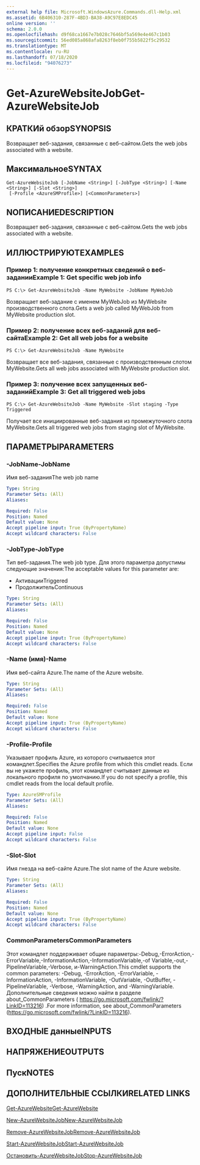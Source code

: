 ```yaml
---
external help file: Microsoft.WindowsAzure.Commands.dll-Help.xml
ms.assetid: 6B406310-287F-4BD3-BA38-A9C97E8EDC45
online version: ''
schema: 2.0.0
ms.openlocfilehash: d9f68ca1667e7b028c7646bf5a569e4e467c1b03
ms.sourcegitcommit: 56ed085a868afa8263f8eb0f755b5822f5c29532
ms.translationtype: MT
ms.contentlocale: ru-RU
ms.lasthandoff: 07/18/2020
ms.locfileid: "94076273"
---
```

# <span data-ttu-id="51916-101">Get-AzureWebsiteJob</span><span class="sxs-lookup"><span data-stu-id="51916-101">Get-AzureWebsiteJob</span></span>

## <span data-ttu-id="51916-102">КРАТКИй обзор</span><span class="sxs-lookup"><span data-stu-id="51916-102">SYNOPSIS</span></span>
<span data-ttu-id="51916-103">Возвращает веб-задания, связанные с веб-сайтом.</span><span class="sxs-lookup"><span data-stu-id="51916-103">Gets the web jobs associated with a website.</span></span>

## <span data-ttu-id="51916-104">Максимальное</span><span class="sxs-lookup"><span data-stu-id="51916-104">SYNTAX</span></span>

```
Get-AzureWebsiteJob [-JobName <String>] [-JobType <String>] [-Name <String>] [-Slot <String>]
 [-Profile <AzureSMProfile>] [<CommonParameters>]
```

## <span data-ttu-id="51916-105">NОПИСАНИЕ</span><span class="sxs-lookup"><span data-stu-id="51916-105">DESCRIPTION</span></span>
<span data-ttu-id="51916-106">Возвращает веб-задания, связанные с веб-сайтом.</span><span class="sxs-lookup"><span data-stu-id="51916-106">Gets the web jobs associated with a website.</span></span>

## <span data-ttu-id="51916-107">ИЛЛЮСТРИРУЮТ</span><span class="sxs-lookup"><span data-stu-id="51916-107">EXAMPLES</span></span>

### <span data-ttu-id="51916-108">Пример 1: получение конкретных сведений о веб-задании</span><span class="sxs-lookup"><span data-stu-id="51916-108">Example 1: Get specific web job info</span></span>
```
PS C:\> Get-AzureWebsiteJob -Name MyWebsite -JobName MyWebJob
```

<span data-ttu-id="51916-109">Возвращает веб-задание с именем MyWebJob из MyWebsite производственного слота.</span><span class="sxs-lookup"><span data-stu-id="51916-109">Gets a web job called MyWebJob from MyWebsite production slot.</span></span>

### <span data-ttu-id="51916-110">Пример 2: получение всех веб-заданий для веб-сайта</span><span class="sxs-lookup"><span data-stu-id="51916-110">Example 2: Get all web jobs for a website</span></span>
```
PS C:\> Get-AzureWebsiteJob -Name MyWebsite
```

<span data-ttu-id="51916-111">Возвращает все веб-задания, связанные с производственным слотом MyWebsite.</span><span class="sxs-lookup"><span data-stu-id="51916-111">Gets all web jobs associated with MyWebsite production slot.</span></span>

### <span data-ttu-id="51916-112">Пример 3: получение всех запущенных веб-заданий</span><span class="sxs-lookup"><span data-stu-id="51916-112">Example 3: Get all triggered web jobs</span></span>
```
PS C:\> Get-AzureWebsiteJob -Name MyWebsite -Slot staging -Type Triggered
```

<span data-ttu-id="51916-113">Получает все инициированные веб-задания из промежуточного слота MyWebsite.</span><span class="sxs-lookup"><span data-stu-id="51916-113">Gets all triggered web jobs from staging slot of MyWebsite.</span></span>

## <span data-ttu-id="51916-114">ПАРАМЕТРЫ</span><span class="sxs-lookup"><span data-stu-id="51916-114">PARAMETERS</span></span>

### <span data-ttu-id="51916-115">-JobName</span><span class="sxs-lookup"><span data-stu-id="51916-115">-JobName</span></span>
<span data-ttu-id="51916-116">Имя веб-задания</span><span class="sxs-lookup"><span data-stu-id="51916-116">The web job name</span></span>

```yaml
Type: String
Parameter Sets: (All)
Aliases: 

Required: False
Position: Named
Default value: None
Accept pipeline input: True (ByPropertyName)
Accept wildcard characters: False
```

### <span data-ttu-id="51916-117">-JobType</span><span class="sxs-lookup"><span data-stu-id="51916-117">-JobType</span></span>
<span data-ttu-id="51916-118">Тип веб-задания.</span><span class="sxs-lookup"><span data-stu-id="51916-118">The web job type.</span></span>
<span data-ttu-id="51916-119">Для этого параметра допустимы следующие значения:</span><span class="sxs-lookup"><span data-stu-id="51916-119">The acceptable values for this parameter are:</span></span>

- <span data-ttu-id="51916-120">Активации</span><span class="sxs-lookup"><span data-stu-id="51916-120">Triggered</span></span>
- <span data-ttu-id="51916-121">Продолжитель</span><span class="sxs-lookup"><span data-stu-id="51916-121">Continuous</span></span>

```yaml
Type: String
Parameter Sets: (All)
Aliases: 

Required: False
Position: Named
Default value: None
Accept pipeline input: True (ByPropertyName)
Accept wildcard characters: False
```

### <span data-ttu-id="51916-122">-Name (имя)</span><span class="sxs-lookup"><span data-stu-id="51916-122">-Name</span></span>
<span data-ttu-id="51916-123">Имя веб-сайта Azure.</span><span class="sxs-lookup"><span data-stu-id="51916-123">The name of the Azure website.</span></span>

```yaml
Type: String
Parameter Sets: (All)
Aliases: 

Required: False
Position: Named
Default value: None
Accept pipeline input: True (ByPropertyName)
Accept wildcard characters: False
```

### <span data-ttu-id="51916-124">-Profile</span><span class="sxs-lookup"><span data-stu-id="51916-124">-Profile</span></span>
<span data-ttu-id="51916-125">Указывает профиль Azure, из которого считывается этот командлет.</span><span class="sxs-lookup"><span data-stu-id="51916-125">Specifies the Azure profile from which this cmdlet reads.</span></span>
<span data-ttu-id="51916-126">Если вы не укажете профиль, этот командлет считывает данные из локального профиля по умолчанию.</span><span class="sxs-lookup"><span data-stu-id="51916-126">If you do not specify a profile, this cmdlet reads from the local default profile.</span></span>

```yaml
Type: AzureSMProfile
Parameter Sets: (All)
Aliases: 

Required: False
Position: Named
Default value: None
Accept pipeline input: False
Accept wildcard characters: False
```

### <span data-ttu-id="51916-127">-Slot</span><span class="sxs-lookup"><span data-stu-id="51916-127">-Slot</span></span>
<span data-ttu-id="51916-128">Имя гнезда на веб-сайте Azure.</span><span class="sxs-lookup"><span data-stu-id="51916-128">The slot name of the Azure website.</span></span>

```yaml
Type: String
Parameter Sets: (All)
Aliases: 

Required: False
Position: Named
Default value: None
Accept pipeline input: True (ByPropertyName)
Accept wildcard characters: False
```

### <span data-ttu-id="51916-129">CommonParameters</span><span class="sxs-lookup"><span data-stu-id="51916-129">CommonParameters</span></span>
<span data-ttu-id="51916-130">Этот командлет поддерживает общие параметры:-Debug,-ErrorAction,-ErrorVariable,-InformationAction,-InformationVariable,-of Variable,-out,-PipelineVariable,-Verbose, и-WarningAction.</span><span class="sxs-lookup"><span data-stu-id="51916-130">This cmdlet supports the common parameters: -Debug, -ErrorAction, -ErrorVariable, -InformationAction, -InformationVariable, -OutVariable, -OutBuffer, -PipelineVariable, -Verbose, -WarningAction, and -WarningVariable.</span></span> <span data-ttu-id="51916-131">Дополнительные сведения можно найти в разделе about_CommonParameters ( https://go.microsoft.com/fwlink/?LinkID=113216) .</span><span class="sxs-lookup"><span data-stu-id="51916-131">For more information, see about_CommonParameters (https://go.microsoft.com/fwlink/?LinkID=113216).</span></span>

## <span data-ttu-id="51916-132">ВХОДНЫЕ данные</span><span class="sxs-lookup"><span data-stu-id="51916-132">INPUTS</span></span>

## <span data-ttu-id="51916-133">НАПРЯЖЕНИЕ</span><span class="sxs-lookup"><span data-stu-id="51916-133">OUTPUTS</span></span>

## <span data-ttu-id="51916-134">Пуск</span><span class="sxs-lookup"><span data-stu-id="51916-134">NOTES</span></span>

## <span data-ttu-id="51916-135">ДОПОЛНИТЕЛЬНЫЕ ССЫЛКИ</span><span class="sxs-lookup"><span data-stu-id="51916-135">RELATED LINKS</span></span>

[<span data-ttu-id="51916-136">Get-AzureWebsite</span><span class="sxs-lookup"><span data-stu-id="51916-136">Get-AzureWebsite</span></span>](./Get-AzureWebsite.md)

[<span data-ttu-id="51916-137">New-AzureWebsiteJob</span><span class="sxs-lookup"><span data-stu-id="51916-137">New-AzureWebsiteJob</span></span>](./New-AzureWebsiteJob.md)

[<span data-ttu-id="51916-138">Remove-AzureWebsiteJob</span><span class="sxs-lookup"><span data-stu-id="51916-138">Remove-AzureWebsiteJob</span></span>](./Remove-AzureWebsiteJob.md)

[<span data-ttu-id="51916-139">Start-AzureWebsiteJob</span><span class="sxs-lookup"><span data-stu-id="51916-139">Start-AzureWebsiteJob</span></span>](./Start-AzureWebsiteJob.md)

[<span data-ttu-id="51916-140">Остановить-AzureWebsiteJob</span><span class="sxs-lookup"><span data-stu-id="51916-140">Stop-AzureWebsiteJob</span></span>](./Stop-AzureWebsiteJob.md)


